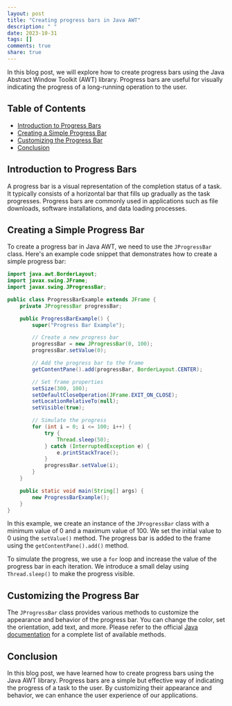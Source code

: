 ```yaml
---
layout: post
title: "Creating progress bars in Java AWT"
description: " "
date: 2023-10-31
tags: []
comments: true
share: true
---
```


In this blog post, we will explore how to create progress bars using the Java Abstract Window Toolkit (AWT) library. Progress bars are useful for visually indicating the progress of a long-running operation to the user.

## Table of Contents

- [Introduction to Progress Bars](#introduction-to-progress-bars)
- [Creating a Simple Progress Bar](#creating-a-simple-progress-bar)
- [Customizing the Progress Bar](#customizing-the-progress-bar)
- [Conclusion](#conclusion)

## Introduction to Progress Bars

A progress bar is a visual representation of the completion status of a task. It typically consists of a horizontal bar that fills up gradually as the task progresses. Progress bars are commonly used in applications such as file downloads, software installations, and data loading processes.

## Creating a Simple Progress Bar

To create a progress bar in Java AWT, we need to use the `JProgressBar` class. Here's an example code snippet that demonstrates how to create a simple progress bar:

```java
import java.awt.BorderLayout;
import javax.swing.JFrame;
import javax.swing.JProgressBar;

public class ProgressBarExample extends JFrame {
    private JProgressBar progressBar;

    public ProgressBarExample() {
        super("Progress Bar Example");

        // Create a new progress bar
        progressBar = new JProgressBar(0, 100);
        progressBar.setValue(0);

        // Add the progress bar to the frame
        getContentPane().add(progressBar, BorderLayout.CENTER);

        // Set frame properties
        setSize(300, 100);
        setDefaultCloseOperation(JFrame.EXIT_ON_CLOSE);
        setLocationRelativeTo(null);
        setVisible(true);

        // Simulate the progress
        for (int i = 0; i <= 100; i++) {
            try {
                Thread.sleep(50);
            } catch (InterruptedException e) {
                e.printStackTrace();
            }
            progressBar.setValue(i);
        }
    }

    public static void main(String[] args) {
        new ProgressBarExample();
    }
}
```

In this example, we create an instance of the `JProgressBar` class with a minimum value of 0 and a maximum value of 100. We set the initial value to 0 using the `setValue()` method. The progress bar is added to the frame using the `getContentPane().add()` method.

To simulate the progress, we use a `for` loop and increase the value of the progress bar in each iteration. We introduce a small delay using `Thread.sleep()` to make the progress visible.

## Customizing the Progress Bar

The `JProgressBar` class provides various methods to customize the appearance and behavior of the progress bar. You can change the color, set the orientation, add text, and more. Please refer to the official [Java documentation](https://docs.oracle.com/en/java/javase/16/docs/api/java.desktop/javax/swing/JProgressBar.html) for a complete list of available methods.

## Conclusion

In this blog post, we have learned how to create progress bars using the Java AWT library. Progress bars are a simple but effective way of indicating the progress of a task to the user. By customizing their appearance and behavior, we can enhance the user experience of our applications.
